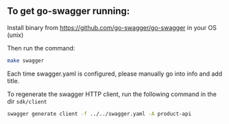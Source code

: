 ## To get go-swagger running:

Install binary from https://github.com/go-swagger/go-swagger in your OS (unix)

Then run the command:

```bash
make swagger
```

Each time swagger.yaml is configured, please manually go into info and add title.

To regenerate the swagger HTTP client, run the following command in the dir `sdk/client`

```bash
swagger generate client -f ../../swagger.yaml -A product-api
```
